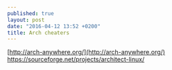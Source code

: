 ```yaml
---
published: true
layout: post
date: "2016-04-12 13:52 +0200"
title: Arch cheaters
---
```


[http://arch-anywhere.org/](http://arch-anywhere.org/)  
https://sourceforge.net/projects/architect-linux/
